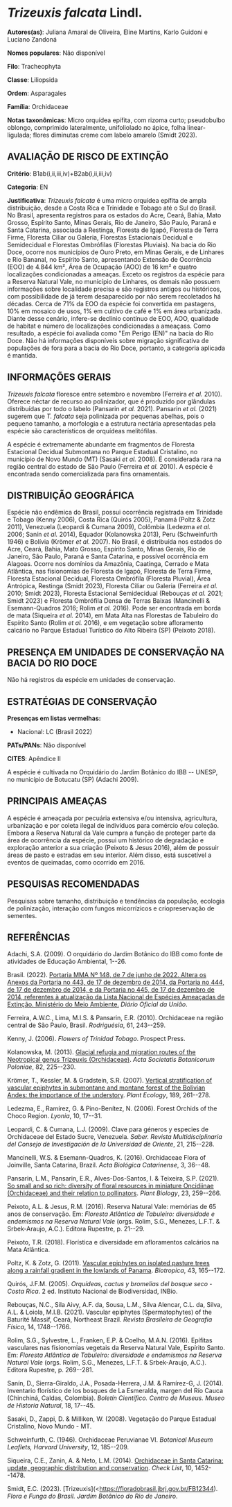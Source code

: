 # *Trizeuxis falcata* Lindl.

**Autores(as)**: Juliana Amaral de Oliveira, Eline Martins, Karlo Guidoni e Luciano Zandoná

**Nomes populares**: Não disponível

**Filo**: Tracheophyta

**Classe**: Liliopsida

**Ordem**: Asparagales

**Família**: Orchidaceae

**Notas taxonômicas**: Micro orquídea epífita, com rizoma curto; pseudobulbo oblongo, comprimido lateralmente, unifoliolado no ápice, folha linear-ligulada; flores diminutas creme com labelo amarelo (Smidt 2023).

## AVALIAÇÃO DE RISCO DE EXTINÇÃO

**Critério**: B1ab(i,ii,iii,iv)+B2ab(i,ii,iii,iv)

**Categoria**: EN

**Justificativa**: *Trizeuxis falcata* é uma micro orquídea epífita de ampla distribuição, desde a Costa Rica e Trinidade e Tobago até o Sul do Brasil. No Brasil, apresenta registros para os estados do Acre, Ceará, Bahia, Mato Grosso, Espírito Santo, Minas Gerais, Rio de Janeiro, São Paulo, Paraná e Santa Catarina, associada a Restinga, Floresta de Igapó, Floresta de Terra Firme, Floresta Ciliar ou Galeria, Florestas Estacionais Decidual e Semidecidual e Florestas Ombrófilas (Florestas Pluviais). Na bacia do Rio Doce, ocorre nos municípios de Ouro Preto, em Minas Gerais, e de Linhares e Rio Bananal, no Espírito Santo, apresentando Extensão de Ocorrência (EOO) de 4.844 km², Área de Ocupação (AOO) de 16 km² e quatro localizações condicionadas a ameaças. Exceto os registros da espécie para a Reserva Natural Vale, no município de Linhares, os demais não possuem informações sobre localidade precisa e são registros antigos ou históricos, com possibilidade de
já terem desaparecido por não serem recoletados há décadas. Cerca de 71% da EOO da espécie foi convertida em pastagens, 10% em mosaico de usos, 1% em cultivo de café e 1% em área urbanizada. Diante desse cenário, infere-se declínio contínuo de EOO, AOO, qualidade de habitat e número de localizações condicionadas a ameaçass. Como resultado, a espécie foi avaliada como "Em Perigo (EN)" na bacia do Rio Doce. Não há informações disponíveis sobre migração significativa de populações de fora para a bacia do Rio Doce, portanto, a categoria aplicada é mantida.

## INFORMAÇÕES GERAIS

*Trizeuxis falcata* floresce entre setembro e novembro (Ferreira *et al.* 2010). Oferece néctar de recurso ao polinizador, que é produzido por glândulas distribuídas por todo o labelo (Pansarin *et al.* 2021).  Pansarin *et al.* (2021) sugerem que *T. falcata* seja polinizada por pequenas abelhas, pois o pequeno tamanho, a morfologia e a estrutura nectária apresentadas pela espécie são característicos de orquídeas melitófilas.

A espécie é extremamente abundante em fragmentos de Floresta Estacional Decidual Submontana no Parque Estadual Cristalino, no município de Novo Mundo (MT) (Sasaki *et al.* 2008). É considerada rara na região central do estado de São Paulo (Ferreira *et al.* 2010). A espécie é encontrada sendo comercializada para fins ornamentais.

## DISTRIBUIÇÃO GEOGRÁFICA

Espécie não endêmica do Brasil, possui ocorrência registrada em Trinidade e Tobago (Kenny 2006), Costa Rica (Quirós 2005), Panamá (Poltz & Zotz 2011), Venezuela (Leopardi & Cumana 2009), Colômbia (Ledezma *et al.* 2006; Sanín *et al.* 2014), Equador (Kolanowska 2013), Peru (Schweinfurth 1946) e Bolívia (Krömer *et al.* 2007). No Brasil, é distribuída nos estados do Acre, Ceará, Bahia, Mato Grosso, Espírito Santo, Minas Gerais, Rio de Janeiro, São Paulo, Paraná e Santa Catarina, e possível ocorrência em Alagoas. Ocorre nos domínios da Amazônia, Caatinga, Cerrado e Mata Atlântica, nas fisionomias de Floresta de Igapó, Floresta de Terra Firme, Floresta Estacional Decidual, Floresta Ombrófila (Floresta Pluvial), Área Antrópica, Restinga (Smidt 2023), Floresta Ciliar ou Galeria (Ferreira *et al.* 2010; Smidt 2023), Floresta Estacional Semidecidual (Rebouças *et al.* 2021; Smidt 2023) e Floresta Ombrófila Densa de Terras Baixas (Mancinelli & Esemann-Quadros 2016;
Rolim *et al.* 2016). Pode ser encontrada em borda de mata (Siqueira *et al.* 2014), em Mata Alta nas Florestas de Tabuleiro do Espírito Santo (Rolim *et al.* 2016), e em vegetação sobre afloramento calcário no Parque Estadual Turístico do Alto Ribeira (SP) (Peixoto 2018).

## PRESENÇA EM UNIDADES DE CONSERVAÇÃO NA BACIA DO RIO DOCE

Não há registros da espécie em unidades de conservação.

## ESTRATÉGIAS DE CONSERVAÇÃO

**Presenças em listas vermelhas:**

-   Nacional: LC (Brasil 2022)

**PATs/PANs**: Não disponível

**CITES**: Apêndice II

A espécie é cultivada no Orquidário do Jardim Botânico do IBB -- UNESP, no município de Botucatu (SP) (Adachi 2009).

## PRINCIPAIS AMEAÇAS

A espécie é ameaçada por pecuária extensiva e/ou intensiva, agricultura, urbanização e por coleta ilegal de indivíduos para comércio e/ou coleção. Embora a Reserva Natural da Vale cumpra a função de proteger parte da área de ocorrência da espécie, possui um histórico de degradação e exploração anterior a sua criação (Peixoto & Jesus 2016), além de possuir áreas de pasto e estradas em seu interior. Além disso, está suscetível a eventos de queimadas, como ocorrido em 2016.

## PESQUISAS RECOMENDADAS

Pesquisas sobre tamanho, distribuição e tendências da população, ecologia de polinização, interação com fungos micorrízicos e criopreservação de sementes.

## REFERÊNCIAS

Adachi, S.A. (2009). O orquidário do Jardim Botânico do IBB como fonte de atividades de Educação Ambiental, 1--26.

Brasil. (2022). [Portaria MMA Nº 148, de 7 de junho de 2022. Altera os Anexos da Portaria no 443, de 17 de dezembro de 2014, da Portaria no 444, de 17 de dezembro de 2014, e da Portaria no 445, de 17 de dezembro de 2014, referentes à atualização da Lista Nacional de Espécies Ameaçadas de Extinção. Ministério do Meio Ambiente.](https://in.gov.br/en/web/dou/-/portaria-mma-n-148-de-7-de-junho-de-2022-406272733) *Diário Oficial da União*.

Ferreira, A.W.C., Lima, M.I.S. & Pansarin, E.R. (2010). Orchidaceae na região central de São Paulo, Brasil. *Rodriguésia*, 61, 243--259.

Kenny, J. (2006). *Flowers of Trinidad Tobago*. Prospect Press.

Kolanowska, M. (2013). [Glacial refugia and migration routes of the Neotropical genus Trizeuxis (Orchidaceae)](https://doi.org/10.5586/asbp.2013.024). *Acta Societatis Botanicorum Poloniae*, 82, 225--230.

Krömer, T., Kessler, M. & Gradstein, S.R. (2007). [Vertical stratification of vascular epiphytes in submontane and montane forest of the Bolivian Andes: the importance of the understory](https://doi.org/10.1007/s11258-006-9182-8). *Plant Ecology*, 189, 261--278.

Ledezma, E., Ramírez, G. & Pino-Benítez, N. (2006). Forest Orchids of the Choco Region. *Lyonia*, 10, 17--31.

Leopardi, C. & Cumana, L.J. (2009). Clave para géneros y especies de Orchidaceae del Estado Sucre, Venezuela. *Saber. Revista Multidisciplinaria del Consejo de Investigación de la Universidad de Oriente*, 21, 215--228.

Mancinelli, W.S. & Esemann-Quadros, K. (2016). Orchidaceae Flora of Joinville, Santa Catarina, Brazil. *Acta Biológica Catarinense*, 3, 36--48.

Pansarin, L.M., Pansarin, E.R., Alves-Dos-Santos, I. & Teixeira, S.P.  (2021). [So small and so rich: diversity of floral resources in miniature Oncidiinae (Orchidaceae) and their relation to pollinators](https://doi.org/10.1111/plb.13221). *Plant Biology*, 23, 259--266.

Peixoto, A.L. & Jesus, R.M. (2016). Reserva Natural Vale: memórias de 65 anos de conservação. Em: *Floresta Atlântica de Tabuleiro: diversidade e endemismos na Reserva Natural Vale* (orgs. Rolim, S.G., Menezes, L.F.T.  & Srbek-Araujo, A.C.). Editora Rupestre, p. 21--29.

Peixoto, T.R. (2018). Florística e diversidade em afloramentos calcários na Mata Atlântica.

Poltz, K. & Zotz, G. (2011). [Vascular epiphytes on isolated pasture trees along a rainfall gradient in the lowlands of Panama](https://doi.org/10.1111/j.1744-7429.2010.00669.x). *Biotropica*, 43, 165--172.

Quirós, J.F.M. (2005). *Orquídeas, cactus y bromelias del bosque seco - Costa Rica*. 2 ed. Instituto Nacional de Biodiversidad, INBio.

Rebouças, N.C., Sila Aivy, A.F. da, Sousa, L.M., Silva Alencar, C.L. da, Silva, A.L. & Loiola, M.I.B. (2021). Vascular epiphytes (Spermatophytes) of the Baturité Massif, Ceará, Northeast Brazil. *Revista Brasileira de Geografia Física*, 14, 1748--1766.

Rolim, S.G., Sylvestre, L., Franken, E.P. & Coelho, M.A.N. (2016).  Epífitas vasculares nas fisionomias vegetais da Reserva Natural Vale, Espírito Santo. Em: *Floresta Atlântica de Tabuleiro: diversidade e endemismos na Reserva Natural Vale* (orgs. Rolim, S.G., Menezes, L.F.T.  & Srbek-Araujo, A.C.). Editora Rupestre, p. 269--281.

Sanín, D., Sierra-Giraldo, J.A., Posada-Herrera, J.M. & Ramírez-G, J.  (2014). Inventario florístico de los bosques de La Esmeralda, margen del Río Cauca (Chinchiná, Caldas, Colombia). *Boletín Científico. Centro de Museus. Museo de Historia Natural*, 18, 17--45.

Sasaki, D., Zappi, D. & Milliken, W. (2008). Vegetação do Parque Estadual Cristalino, Novo Mundo - MT.

Schweinfurth, C. (1946). Orchidaceae Peruvianae VI. *Botanical Museum Leaflets, Harvard University*, 12, 185--209.

Siqueira, C.E., Zanin, A. & Neto, L.M. (2014). [Orchidaceae in Santa Catarina: update, geographic distribution and conservation](https://doi.org/10.15560/10.6.1452). *Check List*, 10, 1452--1478.

Smidt, E.C. (2023).  [Trizeuxis](<https://floradobrasil.jbrj.gov.br/FB12344). *Flora e Funga do Brasil. Jardim Botânico do Rio de Janeiro*.
